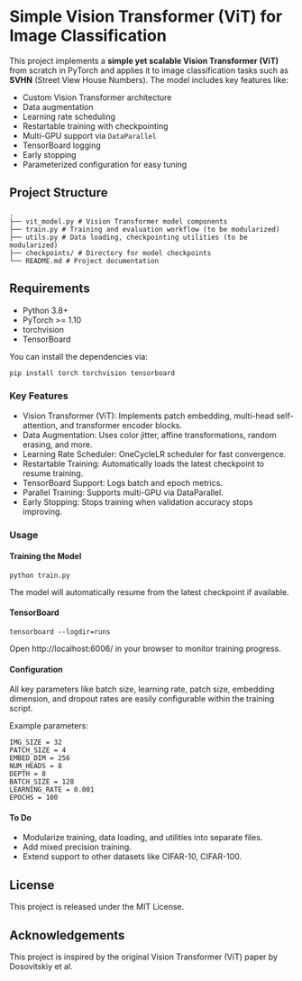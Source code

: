 # Simple Vision Transformer (ViT) for Image Classification

This project implements a **simple yet scalable Vision Transformer (ViT)** from scratch in PyTorch and applies it to image classification tasks such as **SVHN** (Street View House Numbers). The model includes key features like:
- Custom Vision Transformer architecture
- Data augmentation
- Learning rate scheduling
- Restartable training with checkpointing
- Multi-GPU support via `DataParallel`
- TensorBoard logging
- Early stopping
- Parameterized configuration for easy tuning

## Project Structure
    .
    ├── vit_model.py # Vision Transformer model components
    ├── train.py # Training and evaluation workflow (to be modularized)
    ├── utils.py # Data loading, checkpointing utilities (to be modularized)
    ├── checkpoints/ # Directory for model checkpoints
    └── README.md # Project documentation

## Requirements
- Python 3.8+
- PyTorch >= 1.10
- torchvision
- TensorBoard

You can install the dependencies via:
```bash
pip install torch torchvision tensorboard
```

### Key Features
- Vision Transformer (ViT): Implements patch embedding, multi-head self-attention, and transformer encoder blocks.
- Data Augmentation: Uses color jitter, affine transformations, random erasing, and more.
- Learning Rate Scheduler: OneCycleLR scheduler for fast convergence.
- Restartable Training: Automatically loads the latest checkpoint to resume training.
- TensorBoard Support: Logs batch and epoch metrics.
- Parallel Training: Supports multi-GPU via DataParallel.
- Early Stopping: Stops training when validation accuracy stops improving.

### Usage
#### Training the Model

    python train.py

The model will automatically resume from the latest checkpoint if available.

#### TensorBoard
    tensorboard --logdir=runs

Open http://localhost:6006/ in your browser to monitor training progress.

#### Configuration
  All key parameters like batch size, learning rate, patch size, embedding dimension, and dropout rates are easily configurable within the training script.

Example parameters:

    IMG_SIZE = 32
    PATCH_SIZE = 4
    EMBED_DIM = 256
    NUM_HEADS = 8
    DEPTH = 8
    BATCH_SIZE = 128
    LEARNING_RATE = 0.001
    EPOCHS = 100

#### To Do
- Modularize training, data loading, and utilities into separate files.
- Add mixed precision training.
- Extend support to other datasets like CIFAR-10, CIFAR-100.

## License 
This project is released under the MIT License.

## Acknowledgements
This project is inspired by the original Vision Transformer (ViT) paper by Dosovitskiy et al.
